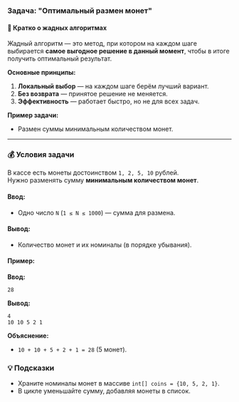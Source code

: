 ### **Задача: "Оптимальный размен монет"**  

#### **📌 Кратко о жадных алгоритмах**  
Жадный алгоритм — это метод, при котором на каждом шаге выбирается **самое выгодное решение в данный момент**, чтобы в итоге получить оптимальный результат.  

**Основные принципы:**  
1. **Локальный выбор** — на каждом шаге берём лучший вариант.  
2. **Без возврата** — принятое решение не меняется.  
3. **Эффективность** — работает быстро, но не для всех задач.  

**Пример задачи:**  
- Размен суммы минимальным количеством монет.  

---  

### **💰 Условия задачи**  
В кассе есть монеты достоинством `1, 2, 5, 10` рублей.  
Нужно разменять сумму **минимальным количеством монет**.  

#### **Ввод:**  
- Одно число `N` (`1 ≤ N ≤ 1000`) — сумма для размена.  

#### **Вывод:**  
- Количество монет и их номиналы (в порядке убывания).  

#### **Пример:**  
**Ввод:**  
```
28
```  
**Вывод:**  
```
4  
10 10 5 2 1  
```  
**Объяснение:**  
- `10 + 10 + 5 + 2 + 1 = 28` (5 монет).  

### **💡 Подсказки**  
- Храните номиналы монет в массиве `int[] coins = {10, 5, 2, 1}`.  
- В цикле уменьшайте сумму, добавляя монеты в список.  


